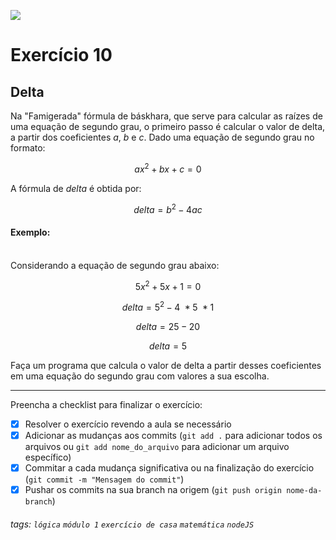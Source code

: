 ![](https://i.imgur.com/xG74tOh.png)

# Exercício 10

## Delta

Na "Famigerada" fórmula de báskhara, que serve para calcular as raízes de uma equação de segundo grau, o primeiro passo é calcular o valor de delta, a partir dos coeficientes $a$, $b$ e $c$. Dado uma equação de segundo grau no formato:

$$ ax^2 + bx + c = 0 $$

A fórmula de $delta$ é obtida por:

$$ delta = b^2 - 4ac $$

#### Exemplo:

\
Considerando a equação de segundo grau abaixo:

$$ 5x^2 + 5x + 1 = 0 $$

$$ delta = 5^2 - 4 \ * 5 \ * 1 $$

$$ delta = 25 - 20 $$

$$ delta = 5 $$

Faça um programa que calcula o valor de delta a partir desses coeficientes em uma equação do segundo grau com valores a sua escolha.

---

Preencha a checklist para finalizar o exercício:

- [x] Resolver o exercício revendo a aula se necessário
- [x] Adicionar as mudanças aos commits (`git add .` para adicionar todos os arquivos ou `git add nome_do_arquivo` para adicionar um arquivo específico)
- [x] Commitar a cada mudança significativa ou na finalização do exercício (`git commit -m "Mensagem do commit"`)
- [x] Pushar os commits na sua branch na origem (`git push origin nome-da-branch`)

###### tags: `lógica` `módulo 1` `exercício de casa` `matemática` `nodeJS`
